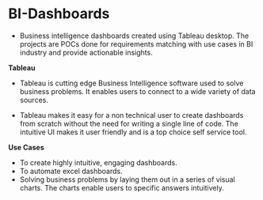 # BI-Dashboards
- Business intelligence dashboards created using Tableau desktop. The projects are POCs done for requirements matching with use cases in BI industry and provide actionable insights.

**Tableau**

- Tableau is cutting edge Business Intelligence software used to solve business problems. It enables users to connect to a wide variety of data sources.

- Tableau makes it easy for a non technical user to create dashboards from scratch without the need for writing a single line of code. The intuitive UI makes it user friendly and is a top choice self service tool.

**Use Cases**

- To create highly intuitive, engaging dashboards.
- To automate excel dashboards.
- Solving  business problems by laying them out in a series of visual charts. The charts enable users to specific answers intuitively.
